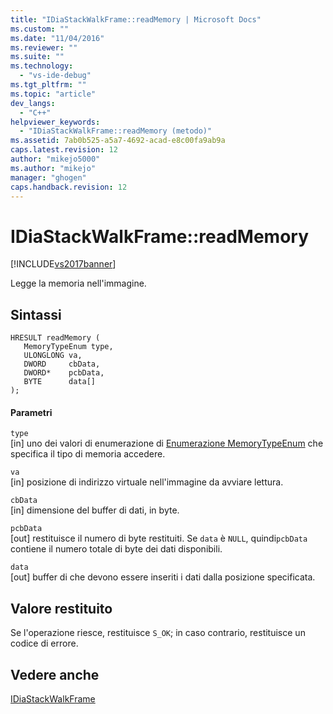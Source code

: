 ```yaml
---
title: "IDiaStackWalkFrame::readMemory | Microsoft Docs"
ms.custom: ""
ms.date: "11/04/2016"
ms.reviewer: ""
ms.suite: ""
ms.technology: 
  - "vs-ide-debug"
ms.tgt_pltfrm: ""
ms.topic: "article"
dev_langs: 
  - "C++"
helpviewer_keywords: 
  - "IDiaStackWalkFrame::readMemory (metodo)"
ms.assetid: 7ab0b525-a5a7-4692-acad-e8c00fa9ab9a
caps.latest.revision: 12
author: "mikejo5000"
ms.author: "mikejo"
manager: "ghogen"
caps.handback.revision: 12
---
```

# IDiaStackWalkFrame::readMemory
[!INCLUDE[vs2017banner](../../code-quality/includes/vs2017banner.md)]

Legge la memoria nell'immagine.  
  
## Sintassi  
  
```cpp#  
HRESULT readMemory (   
   MemoryTypeEnum type,  
   ULONGLONG va,  
   DWORD     cbData,  
   DWORD*    pcbData,  
   BYTE      data[]  
);  
```  
  
#### Parametri  
 `type`  
 \[in\] uno dei valori di enumerazione di [Enumerazione MemoryTypeEnum](../../debugger/debug-interface-access/memorytypeenum.md) che specifica il tipo di memoria accedere.  
  
 `va`  
 \[in\] posizione di indirizzo virtuale nell'immagine da avviare lettura.  
  
 `cbData`  
 \[in\] dimensione del buffer di dati, in byte.  
  
 `pcbData`  
 \[out\] restituisce il numero di byte restituiti.  Se `data` è `NULL`, quindi`pcbData` contiene il numero totale di byte dei dati disponibili.  
  
 `data`  
 \[out\] buffer di che devono essere inseriti i dati dalla posizione specificata.  
  
## Valore restituito  
 Se l'operazione riesce, restituisce `S_OK`; in caso contrario, restituisce un codice di errore.  
  
## Vedere anche  
 [IDiaStackWalkFrame](../../debugger/debug-interface-access/idiastackwalkframe.md)